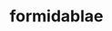 ---
title: formidablae
github: https://github.com/formidablae
mode: dark
transition: 1s
score: 84.6
archetype:
- Stats and Metrics
- Badges | Tags | Icons
---